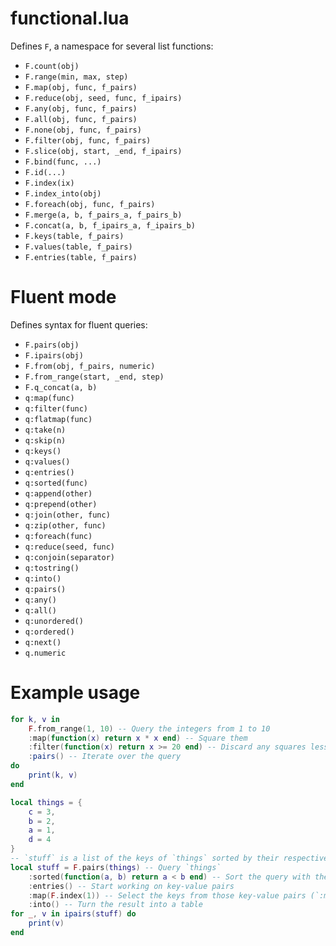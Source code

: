 # functional.lua

Defines `F`, a namespace for several list functions:
- `F.count(obj)`
- `F.range(min, max, step)`
- `F.map(obj, func, f_pairs)`
- `F.reduce(obj, seed, func, f_ipairs)`
- `F.any(obj, func, f_pairs)`
- `F.all(obj, func, f_pairs)`
- `F.none(obj, func, f_pairs)`
- `F.filter(obj, func, f_pairs)`
- `F.slice(obj, start, _end, f_ipairs)`
- `F.bind(func, ...)`
- `F.id(...)`
- `F.index(ix)`
- `F.index_into(obj)`
- `F.foreach(obj, func, f_pairs)`
- `F.merge(a, b, f_pairs_a, f_pairs_b)`
- `F.concat(a, b, f_ipairs_a, f_ipairs_b)`
- `F.keys(table, f_pairs)`
- `F.values(table, f_pairs)`
- `F.entries(table, f_pairs)`

# Fluent mode

Defines syntax for fluent queries:
- `F.pairs(obj)`
- `F.ipairs(obj)`
- `F.from(obj, f_pairs, numeric)`
- `F.from_range(start, _end, step)`
- `F.q_concat(a, b)`
- `q:map(func)`
- `q:filter(func)`
- `q:flatmap(func)`
- `q:take(n)`
- `q:skip(n)`
- `q:keys()`
- `q:values()`
- `q:entries()`
- `q:sorted(func)`
- `q:append(other)`
- `q:prepend(other)`
- `q:join(other, func)`
- `q:zip(other, func)`
- `q:foreach(func)`
- `q:reduce(seed, func)`
- `q:conjoin(separator)`
- `q:tostring()`
- `q:into()`
- `q:pairs()`
- `q:any()`
- `q:all()`
- `q:unordered()`
- `q:ordered()`
- `q:next()`
- `q.numeric`

# Example usage

```lua
for k, v in 
    F.from_range(1, 10) -- Query the integers from 1 to 10
    :map(function(x) return x * x end) -- Square them
    :filter(function(x) return x >= 20 end) -- Discard any squares less than 20
    :pairs() -- Iterate over the query
do
    print(k, v)
end

local things = {
    c = 3,
    b = 2,
    a = 1,
    d = 4
}
-- `stuff` is a list of the keys of `things` sorted by their respective values
local stuff = F.pairs(things) -- Query `things`
    :sorted(function(a, b) return a < b end) -- Sort the query with the given function
    :entries() -- Start working on key-value pairs
    :map(F.index(1)) -- Select the keys from those key-value pairs (`:map(F.index('k'))` would do the same)
    :into() -- Turn the result into a table
for _, v in ipairs(stuff) do
    print(v)
end
```

